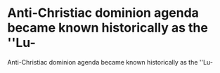 # Anti-Christiac dominion agenda became known historically as the ''Lu-

Anti-Christiac dominion agenda became known historically as the ''Lu-